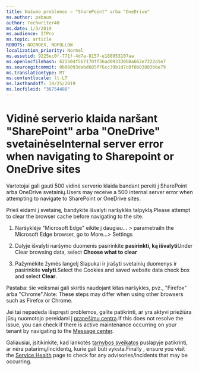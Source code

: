 ```yaml
---
title: Našumo problemos – "SharePoint" arba "OneDrive"
ms.author: pebaum
author: Techwriter40
ms.date: 1/3/2019
ms.audience: ITPro
ms.topic: article
ROBOTS: NOINDEX, NOFOLLOW
localization_priority: Normal
ms.assetid: 9225ec0f-771f-4d7a-8157-e188953107aa
ms.openlocfilehash: 621504f5b7170ff36ad093330b8a662e7222d1e7
ms.sourcegitcommit: 0b06093dabd685f76cc39b1d7c0f8b03883b6e79
ms.translationtype: MT
ms.contentlocale: lt-LT
ms.lasthandoff: 10/25/2019
ms.locfileid: "36754488"
---
```

# <a name="internal-server-error-when-navigating-to-sharepoint-or-onedrive-sites"></a><span data-ttu-id="ca970-102">Vidinė serverio klaida naršant "SharePoint" arba "OneDrive" svetainėse</span><span class="sxs-lookup"><span data-stu-id="ca970-102">Internal server error when navigating to Sharepoint or OneDrive sites</span></span>

<span data-ttu-id="ca970-103">Vartotojai gali gauti 500 vidinė serverio klaida bandant pereiti į SharePoint arba OneDrive svetainių.</span><span class="sxs-lookup"><span data-stu-id="ca970-103">Users may receive a 500 internal server error when attempting to navigate to SharePoint or OneDrive sites.</span></span> 

<span data-ttu-id="ca970-104">Prieš eidami į svetainę, bandykite išvalyti naršyklės talpyklą.</span><span class="sxs-lookup"><span data-stu-id="ca970-104">Please attempt to clear the browser cache before navigating to the site.</span></span>


1. <span data-ttu-id="ca970-105">Naršyklėje "Microsoft Edge" eikite į daugiau... > parametrai</span><span class="sxs-lookup"><span data-stu-id="ca970-105">In the Microsoft Edge browser, go to More...> Settings</span></span>

2. <span data-ttu-id="ca970-106">Dalyje išvalyti naršymo duomenis pasirinkite **pasirinkti, ką išvalyti**</span><span class="sxs-lookup"><span data-stu-id="ca970-106">Under Clear browsing data, select **Choose what to clear**</span></span>

3. <span data-ttu-id="ca970-107">Pažymėkite žymės langelį Slapukai ir įrašyti svetainių duomenys ir pasirinkite **valyti**.</span><span class="sxs-lookup"><span data-stu-id="ca970-107">Select the Cookies and saved website data check box and select **Clear**.</span></span>

<span data-ttu-id="ca970-108">Pastaba: šie veiksmai gali skirtis naudojant kitas naršykles, pvz., "Firefox" arba "Chrome".</span><span class="sxs-lookup"><span data-stu-id="ca970-108">Note: These steps may differ when using other browsers such as Firefox or Chrome.</span></span>

<span data-ttu-id="ca970-109">Jei tai nepadeda išspręsti problemos, galite patikrinti, ar yra aktyvi priežiūra jūsų nuomotojo pereidami į [pranešimų centrą](https://portal.office.com/adminportal/home#/MessageCenter).</span><span class="sxs-lookup"><span data-stu-id="ca970-109">If this does not resolve the issue, you can check if there is active maintenance occurring on your tenant by navigating to the [Message center](https://portal.office.com/adminportal/home#/MessageCenter).</span></span>

<span data-ttu-id="ca970-110">Galiausiai, įsitikinkite, kad lankotės [tarnybos sveikatos](https://portal.office.com/adminportal/home#/servicehealth) puslapyje patikrinti, ar nėra patarimų/incidentų, kurie gali būti vyksta.</span><span class="sxs-lookup"><span data-stu-id="ca970-110">Finally , ensure you visit the [Service Health](https://portal.office.com/adminportal/home#/servicehealth) page to check for any advisories/incidents that may be occurring.</span></span>

